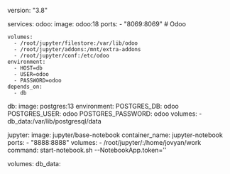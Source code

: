 version: "3.8"

services:
  odoo:
    image: odoo:18
    ports:
      - "8069:8069"         # Odoo

    volumes:
      - /root/jupyter/filestore:/var/lib/odoo
      - /root/jupyter/addons:/mnt/extra-addons
      - /root/jupyter/conf:/etc/odoo
    environment:
      - HOST=db
      - USER=odoo
      - PASSWORD=odoo
    depends_on:
      - db

  db:
    image: postgres:13
    environment:
      POSTGRES_DB: odoo
      POSTGRES_USER: odoo
      POSTGRES_PASSWORD: odoo
    volumes:
      - db_data:/var/lib/postgresql/data


  jupyter:
    image: jupyter/base-notebook
    container_name: jupyter-notebook
    ports:
      - "8888:8888"
    volumes:
      - /root/jupyter/:/home/jovyan/work
    command: start-notebook.sh --NotebookApp.token=''

volumes:
  db_data:
